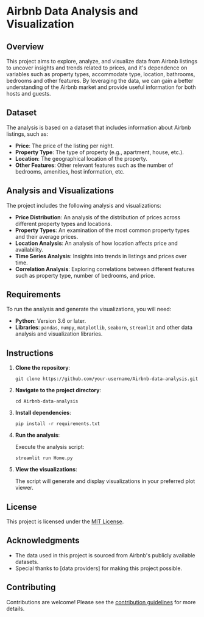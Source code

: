 # Airbnb Data Analysis and Visualization

## Overview

This project aims to explore, analyze, and visualize data from Airbnb listings to uncover insights and trends related to prices, and it's dependence on variables such as property types, accommodate type, location, bathrooms, bedrooms and other features. By leveraging the data, we can gain a better understanding of the Airbnb market and provide useful information for both hosts and guests.

## Dataset

The analysis is based on a dataset that includes information about Airbnb listings, such as:

- **Price**: The price of the listing per night.
- **Property Type**: The type of property (e.g., apartment, house, etc.).
- **Location**: The geographical location of the property.
- **Other Features**: Other relevant features such as the number of bedrooms, amenities, host information, etc.

## Analysis and Visualizations

The project includes the following analysis and visualizations:

- **Price Distribution**: An analysis of the distribution of prices across different property types and locations.
- **Property Types**: An examination of the most common property types and their average prices.
- **Location Analysis**: An analysis of how location affects price and availability.
- **Time Series Analysis**: Insights into trends in listings and prices over time.
- **Correlation Analysis**: Exploring correlations between different features such as property type, number of bedrooms, and price.

## Requirements

To run the analysis and generate the visualizations, you will need:

- **Python**: Version 3.6 or later.
- **Libraries**: `pandas`, `numpy`, `matplotlib`, `seaborn`, `streamlit` and other data analysis and visualization libraries.

## Instructions

1. **Clone the repository**:

    ```shell
    git clone https://github.com/your-username/Airbnb-data-analysis.git
    ```

2. **Navigate to the project directory**:

    ```shell
    cd Airbnb-data-analysis
    ```

3. **Install dependencies**:

    ```shell
    pip install -r requirements.txt
    ```

4. **Run the analysis**:

    Execute the analysis script:

    ```shell
    streamlit run Home.py
    ```

5. **View the visualizations**:

    The script will generate and display visualizations in your preferred plot viewer.

## License

This project is licensed under the [MIT License](LICENSE).

## Acknowledgments

- The data used in this project is sourced from Airbnb's publicly available datasets.
- Special thanks to [data providers] for making this project possible.

## Contributing

Contributions are welcome! Please see the [contribution guidelines](CONTRIBUTING.md) for more details.
